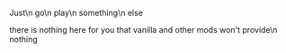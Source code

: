 Just\n
go\n
play\n
something\n
else

there is nothing here for you that vanilla and other mods won't provide\n
nothing
